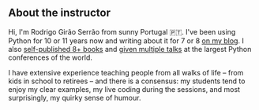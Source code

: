 ## About the instructor

Hi, I'm Rodrigo Girão Serrão from sunny Portugal 🇵🇹.
I've been using Python for 10 or 11 years now and writing about it for 7 or 8 [on my blog](/blog).
I also [self-published 8+ books](/books) and [given multiple talks](/talks) at the largest Python conferences of the world.

I have extensive experience teaching people from all walks of life – from kids in school to retirees – and there is a consensus: my students tend to enjoy my clear examples, my live coding during the sessions, and most surprisingly, my quirky sense of humour.
